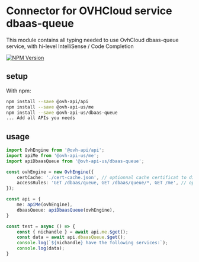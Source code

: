 # Connector for OVHCloud service dbaas-queue

This module contains all typing needed to use OvhCloud dbaas-queue service, with hi-level IntelliSense / Code Completion

[![NPM Version](https://img.shields.io/npm/v/@ovh-api-us/dbaas-queue.svg?style=flat)](https://www.npmjs.org/package/@ovh-api-us/dbaas-queue)

## setup

With npm:
````bash
npm install --save @ovh-api/api
npm install --save @ovh-api-us/me
npm install --save @ovh-api-us/dbaas-queue
... Add all APIs you needs
````

## usage

````typescript
import OvhEngine from '@ovh-api/api';
import apiMe from '@ovh-api-us/me';
import apiDbaasQueue from '@ovh-api-us/dbaas-queue';

const ovhEngine = new OvhEngine({ 
    certCache: './cert-cache.json', // optionnal cache certificat to disk
    accessRules: 'GET /dbaas/queue, GET /dbaas/queue/*, GET /me', // optionnal limit the requested privileges.
});

const api = {
    me: apiMe(ovhEngine),
    dbaasQueue: apiDbaasQueue(ovhEngine),
}

const test = async () => {
    const { nichandle } = await api.me.$get();
    const data = await api.dbaasQueue.$get();
    console.log(`${nichandle} have the following services:`);
    console.log(data);
}

````
